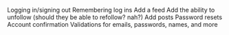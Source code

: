 Logging in/signing out
Remembering log ins
Add a feed
Add the ability to unfollow (should they be able to refollow? nah?)
Add posts
Password resets
Account confirmation
Validations for emails, passwords, names, and more

